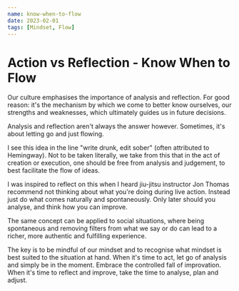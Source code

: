 ```yaml
---
name: know-when-to-flow
date: 2023-02-01
tags: [Mindset, Flow]
---
```



# Action vs Reflection - Know When to Flow

Our culture emphasises the importance of analysis and reflection. For good reason: it's the mechanism by which we come to better know ourselves, our strengths and weaknesses, which ultimately guides us in future decisions.

Analysis and reflection aren't always the answer however. Sometimes, it's about letting go and just flowing.

I see this idea in the line "write drunk, edit sober" (often attributed to Hemingway). Not to be taken literally, we take from this that in the act of creation or execution, one should be free from analysis and judgement, to best facilitate the flow of ideas.

I was inspired to reflect on this when I heard jiu-jitsu instructor Jon Thomas recommend not thinking about what you're doing during live action. Instead just do what comes naturally and spontaneously. Only later should you analyse, and think how you can improve.

The same concept can be applied to social situations, where being spontaneous and removing filters from what we say or do can lead to a richer, more authentic and fulfilling experience. 

The key is to be mindful of our mindset and to recognise what mindset is best suited to the situation at hand. When it's time to act, let go of analysis and simply be in the moment. Embrace the controlled fall of improvation. When it's time to reflect and improve, take the time to analyse, plan and adjust.